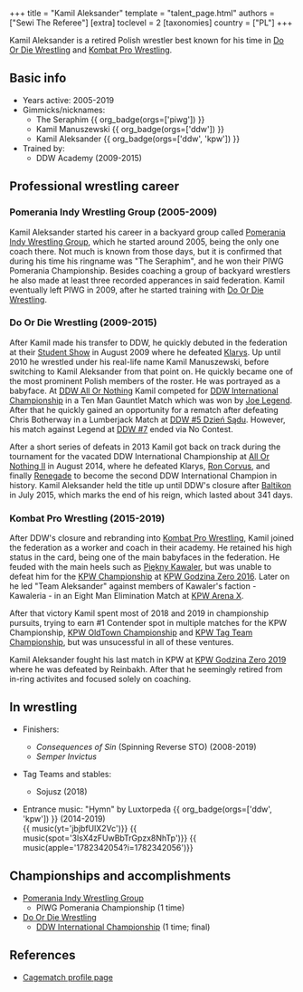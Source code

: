 +++
title = "Kamil Aleksander"
template = "talent_page.html"
authors = ["Sewi The Referee"]
[extra]
toclevel = 2
[taxonomies]
country = ["PL"]
+++

Kamil Aleksander is a retired Polish wrestler best known for his time in [Do Or Die Wrestling](@/o/ddw.md) and [Kombat Pro Wrestling](@/o/kpw.md).

## Basic info

* Years active: 2005-2019
* Gimmicks/nicknames:
  - The Seraphim {{ org_badge(orgs=['piwg']) }}
  - Kamil Manuszewski {{ org_badge(orgs=['ddw']) }}
  - Kamil Aleksander {{ org_badge(orgs=['ddw', 'kpw']) }}
* Trained by:
  - DDW Academy (2009-2015)

## Professional wrestling career

### Pomerania Indy Wrestling Group (2005-2009)

Kamil Aleksander started his career in a backyard group called [Pomerania Indy Wrestling Group](@/o/piwg.md), which he started around 2005, being the only one coach there. Not much is known from those days, but it is confirmed that during his time his ringname was "The Seraphim", and he won their PIWG Pomerania Championship. Besides coaching a group of backyard wrestlers he also made at least three recorded apperances in said federation. Kamil eventually left PIWG in 2009, after he started training with [Do Or Die Wrestling](@/o/ddw.md).

### Do Or Die Wrestling (2009-2015)

After Kamil made his transfer to DDW, he quickly debuted in the federation at their [Student Show](@/e/ddw/2009-08-08-ddw-student-show.md) in August 2009 where he defeated [Klarys](@/w/klarys.md). Up until 2010 he wrestled under his real-life name Kamil Manuszewski, before switching to Kamil Aleksander from that point on. He quickly became one of the most prominent Polish members of the roster. He was portrayed as a babyface. At [DDW All Or Nothing](@/e/ddw/2010-05-08-ddw-all-or-nothing.md) Kamil competed for [DDW International Championship](@/c/ddw-international-championship.md) in a Ten Man Gauntlet Match which was won by [Joe Legend](@/w/joe-legend.md). After that he quickly gained an opportunity for a rematch after defeating Chris Botherway in a Lumberjack Match at [DDW #5 Dzień Sądu](@/e/ddw/2011-01-15-ddw-5-dzien-sadu.md). However, his match against Legend at [DDW #7](@/e/ddw/2012-03-10-ddw-7.md) ended via No Contest. 

After a short series of defeats in 2013 Kamil got back on track during the tournament for the vacated DDW International Championship at [All Or Nothing II](@/e/ddw/2014-08-17-ddw-all-or-nothing-2.md) in August 2014, where he defeated Klarys, [Ron Corvus](@/w/ron-corvus.md), and finally [Renegade](@/w/renegade.md) to become the second DDW International Champion in history. Kamil Aleksander held the title up until DDW's closure after [Baltikon](@/e/ddw/2015-07-24-ddw-baltikon.md) in July 2015, which marks the end of his reign, which lasted about 341 days.

### Kombat Pro Wrestling (2015-2019)

After DDW's closure and rebranding into [Kombat Pro Wrestling](@/o/kpw.md), Kamil joined the federation as a worker and coach in their academy. He retained his high status in the card, being one of the main babyfaces in the federation. He feuded with the main heels such as [Piękny Kawaler](@/w/piekny-kawaler.md), but was unable to defeat him for the [KPW Championship](@/c/kpw-championship.md) at [KPW Godzina Zero 2016](@/e/kpw/2016-08-13-kpw-godzina-zero-2016.md). Later on he led "Team Aleksander" against members of Kawaler's faction - Kawaleria - in an Eight Man Elimination Match at [KPW Arena X](@/e/kpw/2018-05-26-kpw-arena-x-kawaleria-vs-sojusz.md). 

After that victory Kamil spent most of 2018 and 2019 in championship pursuits, trying to earn #1 Contender spot in multiple matches for the KPW Championship, [KPW OldTown Championship](@/c/kpw-old-town-championship.md) and [KPW Tag Team Championship](@/c/kpw-tag-team-championship.md), but was unsucessful in all of these ventures. 

Kamil Aleksander fought his last match in KPW at [KPW Godzina Zero 2019](@/e/kpw/2019-08-17-kpw-godzina-zero-2019.md) where he was defeated by Reinbakh. After that he seemingly retired from in-ring activites and focused solely on coaching.

## In wrestling

* Finishers:
  - _Consequences of Sin_ (Spinning Reverse STO) (2008-2019)
  - _Semper Invictus_
 
* Tag Teams and stables:
  - Sojusz (2018)
 
* Entrance music:
  "Hymn" by Luxtorpeda
 {{ org_badge(orgs=['ddw', 'kpw']) }} (2014-2019) <br>
 {{ music(yt='jbjbfUlX2Vc')}}
 {{ music(spot='3lsX4zFUwBbTrGpzx8NhTp')}}
 {{ music(apple='1782342054?i=1782342056')}}
 
## Championships and accomplishments
* [Pomerania Indy Wrestling Group](@/o/piwg.md)
  - PIWG Pomerania Championship (1 time)
* [Do Or Die Wrestling](@/o/ddw.md)
  - [DDW International Championship](@/c/ddw-international-championship.md) (1 time; final)

## References

* [Cagematch profile page](https://www.cagematch.net/?id=2&nr=10426)
